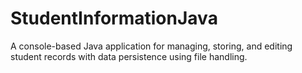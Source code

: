 # StudentInformationJava
A console-based Java application for managing, storing, and editing student records with data persistence using file handling.
